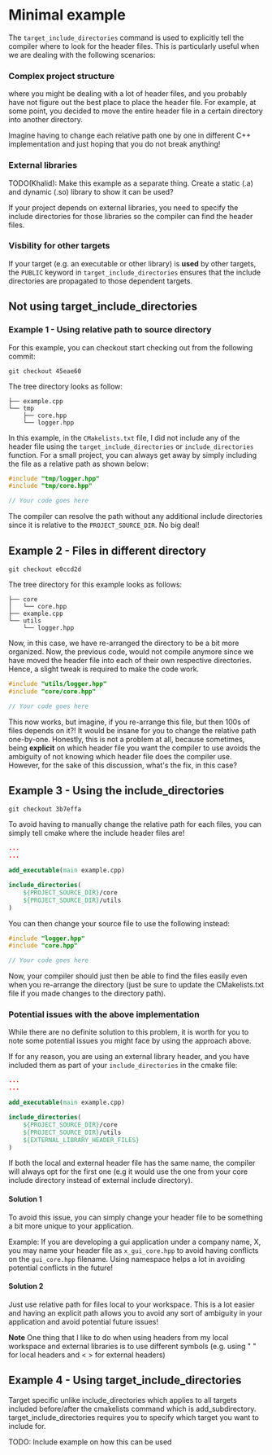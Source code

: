 # Minimal example

The `target_include_directories` command is used to explicitly tell the compiler where to look for the header files. This is particularly useful when we are dealing with the following scenarios:

### Complex project structure
where you might be dealing with a lot of header files, and you probably have not figure out the best place to place the header file. For example, at some point, you decided to move the entire header file in a certain directory into another directory.

Imagine having to change each relative path one by one in different C++ implementation and just hoping that you do not break anything!

### External libraries
TODO(Khalid): Make this example as a separate thing. Create a static (.a) and dynamic (.so) library to show it can be used?

If your project depends on external libraries, you need to specify the include directories for those libraries so the compiler can find the header files.

### Visbility for other targets
If your target (e.g. an executable or other library) is **used** by other targets, the `PUBLIC` keyword in `target_include_directories` ensures that the include directories are propagated to those dependent targets.

## Not using target_include_directories

### Example 1 - Using relative path to source directory
For this example, you can checkout start checking out from the following commit:
```
git checkout 45eae60
```

The tree directory looks as follow:
```shell
├── example.cpp
└── tmp
    ├── core.hpp
    └── logger.hpp
```

In this example, in the `CMakelists.txt` file, I did not include any of the header file using the `target_include_directories` or `include_directories`
function. For a small project, you can always get away by simply including the file as a relative path as shown below:

```cpp
#include "tmp/logger.hpp"
#include "tmp/core.hpp"

// Your code goes here
```

The compiler can resolve the path without any additional include directories since it is relative to the `PROJECT_SOURCE_DIR`. No big deal!

## Example 2 - Files in different directory

```shell
git checkout e0ccd2d
```

The tree directory for this example looks as follows:
```shell
├── core
│   └── core.hpp
├── example.cpp
└── utils
    └── logger.hpp
```

Now, in this case, we have re-arranged the directory to be a bit more organized. Now, the previous code, would not compile anymore since we have moved the header file into each of their own respective directories. Hence, a slight tweak is required to make the code work.

```cpp
#include "utils/logger.hpp"
#include "core/core.hpp"

// Your code goes here
```

This now works, but imagine, if you re-arrange this file, but then 100s of files depends on it?! It would be insane for you to change the relative path one-by-one. Honestly, this is not a problem at all, because sometimes, being **explicit** on which header file you want the compiler to use avoids the ambiguity of not knowing which header file does the compiler use. However, for the sake of this discussion, what's the fix, in this case?

## Example 3 - Using the include_directories

```shell
git checkout 3b7effa
```

To avoid having to manually change the relative path for each files, you can simply tell cmake where the include header files are!

```cmake
...
...

add_executable(main example.cpp)

include_directories(
    ${PROJECT_SOURCE_DIR}/core
    ${PROJECT_SOURCE_DIR}/utils
)
```

You can then change your source file to use the following instead:
```cpp
#include "logger.hpp"
#include "core.hpp"

// Your code goes here
```

Now, your compiler should just then be able to find the files easily even when you re-arrange the directory (just be sure to update the CMakelists.txt file if you made changes to the directory path).

### Potential issues with the above implementation

While there are no definite solution to this problem, it is worth for you to note some potential issues you might face by using the approach above.

If for any reason, you are using an external library header, and you have included them as part of your `include_directories` in the cmake file:

```cmake
...
...

add_executable(main example.cpp)

include_directories(
    ${PROJECT_SOURCE_DIR}/core
    ${PROJECT_SOURCE_DIR}/utils
    ${EXTERNAL_LIBRARY_HEADER_FILES}
)
```

If both the local and external header file has the same name, the compiler will always opt for the first one (e.g it would use the one from your core include directory instead of external include directory).

#### Solution 1

To avoid this issue, you can simply change your header file to be something a bit more unique to your application.

Example:
If you are developing a gui application under a company name, X, you may name your header file as `x_gui_core.hpp` to avoid having conflicts on the `gui_core.hpp` filename. Using namespace helps a lot in avoiding potential conflicts in the future!

#### Solution 2

Just use relative path for files local to your workspace. This is a lot easier and having an explicit path allows you to avoid any sort of ambiguity in your application and avoid potential future issues!

**Note** One thing that I like to do when using headers from my local workspace and external libraries is to use different symbols (e.g. using " " for local headers and < > for external headers)

## Example 4 - Using target_include_directories

Target specific unlike include_directories which applies to all targets included before/after the cmakelists command which is add_subdirectory. target_include_directories requires you to specify which target you want to include for.

TODO: Include example on how this can be used
